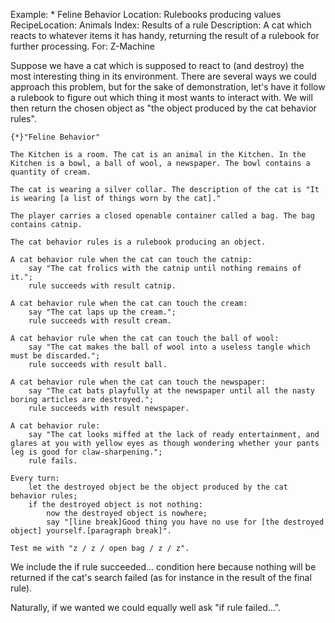 Example: * Feline Behavior
Location: Rulebooks producing values
RecipeLocation: Animals
Index: Results of a rule
Description: A cat which reacts to whatever items it has handy, returning the result of a rulebook for further processing.
For: Z-Machine

  
Suppose we have a cat which is supposed to react to (and destroy) the most interesting thing in its environment. There are several ways we could approach this problem, but for the sake of demonstration, let's have it follow a rulebook to figure out which thing it most wants to interact with. We will then return the chosen object as "the object produced by the cat behavior rules".

  

``` inform7
{*}"Feline Behavior"

The Kitchen is a room. The cat is an animal in the Kitchen. In the Kitchen is a bowl, a ball of wool, a newspaper. The bowl contains a quantity of cream.

The cat is wearing a silver collar. The description of the cat is "It is wearing [a list of things worn by the cat]."

The player carries a closed openable container called a bag. The bag contains catnip.

The cat behavior rules is a rulebook producing an object.

A cat behavior rule when the cat can touch the catnip:
	say "The cat frolics with the catnip until nothing remains of it.";
	rule succeeds with result catnip.

A cat behavior rule when the cat can touch the cream:
	say "The cat laps up the cream.";
	rule succeeds with result cream.

A cat behavior rule when the cat can touch the ball of wool:
	say "The cat makes the ball of wool into a useless tangle which must be discarded.";
	rule succeeds with result ball.

A cat behavior rule when the cat can touch the newspaper:
	say "The cat bats playfully at the newspaper until all the nasty boring articles are destroyed.";
	rule succeeds with result newspaper.

A cat behavior rule:
	say "The cat looks miffed at the lack of ready entertainment, and glares at you with yellow eyes as though wondering whether your pants leg is good for claw-sharpening.";
	rule fails.

Every turn:
	let the destroyed object be the object produced by the cat behavior rules;
	if the destroyed object is not nothing:
		now the destroyed object is nowhere;
		say "[line break]Good thing you have no use for [the destroyed object] yourself.[paragraph break]".

Test me with "z / z / open bag / z / z".
```

  
We include the if rule succeeded... condition here because nothing will be returned if the cat's search failed (as for instance in the result of the final rule).

  
Naturally, if we wanted we could equally well ask "if rule failed...".

